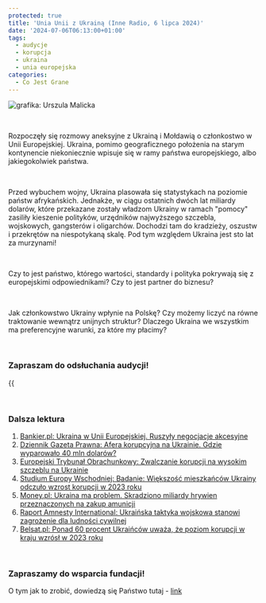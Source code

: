 ```yaml
---
protected: true
title: 'Unia Unii z Ukrainą (Inne Radio, 6 lipca 2024)'
date: '2024-07-06T06:13:00+01:00'
tags:
  - audycje
  - korupcja
  - ukraina
  - unia europejska
categories:
  - Co Jest Grane
---
```


![grafika: Urszula Malicka](/uploads/CJG_73_2024_07_06.png)

<br>

Rozpoczęły się rozmowy aneksyjne z Ukrainą i Mołdawią o członkostwo w Unii Europejskiej. Ukraina, pomimo geograficznego położenia na starym kontynencie niekoniecznie wpisuje się w ramy państwa europejskiego, albo jakiegokolwiek państwa.

<br>

Przed wybuchem wojny, Ukraina plasowała się statystykach na poziomie państw afrykańskich. Jednakże, w ciągu ostatnich dwóch lat miliardy dolarów, które przekazane zostały władzom Ukrainy w ramach "pomocy" zasiliły kieszenie polityków, urzędników najwyższego szczebla, wojskowych, gangsterów i oligarchów. Dochodzi tam do kradzieży, oszustw i przekrętów na niespotykaną skalę. Pod tym względem Ukraina jest sto lat za murzynami! 

<br>

Czy to jest państwo, którego wartości, standardy i polityka pokrywają się z europejskimi odpowiednikami? Czy to jest partner do biznesu? 

<br>

Jak członkowstwo Ukrainy wpłynie na Polskę? Czy możemy liczyć na równe traktowanie wewnątrz unijnych struktur? Dlaczego Ukraina we wszystkim ma preferencyjne warunki, za które my płacimy?

<br>

### Zapraszam do odsłuchania audycji!

{{<audio src="audio/LONG CJG_73_2024_07_06.mp3" caption="Zapis audycji CJG, publikowanej na łamach Innego Radia Głuchołazy w dniu 6 lipca 2024">}}

<br>

### Dalsza lektura

1. [Bankier.pl: Ukraina w Unii Europejskiej. Ruszyły negocjacje akcesyjne](https://www.bankier.pl/wiadomosc/Ukraina-w-Unii-Europejskiej-Ruszyly-negocjacje-akcesyjne-8771315.html)
2. [Dziennik Gazeta Prawna: Afera korupcyjna na Ukrainie. Gdzie wyparowało 40 mln dolarów?](https://www.gazetaprawna.pl/wiadomosci/swiat/artykuly/9412024,afera-korupcyjna-w-ukrainie-gdzie-wyparowalo-40-mln-dolarow.html)
3. [Europejski Trybunał Obrachunkowy: Zwalczanie korupcji na wysokim szczeblu na Ukrainie](https://op.europa.eu/webpub/eca/special-reports/ukraine-23-2021/pl/)
4. [Studium Europy Wschodniej: Badanie: Większość mieszkańców Ukrainy odczuło wzrost korupcji w 2023 roku](https://studium.uw.edu.pl/badanie-wiekszosc-mieszkancow-ukrainy-odczulo-wzrost-korupcji-w-2023-roku/)
5. [Money.pl: Ukraina ma problem. Skradziono miliardy hrywien przeznaczonych na zakup amunicji](https://www.money.pl/gospodarka/ukraina-ma-problem-skradziono-miliardy-hrywien-przeznaczonych-na-zakup-amunicji-6989615362005952a.html)
6. [Raport Amnesty International: Ukraińska taktyka wojskowa stanowi zagrożenie dla ludności cywilnej](https://www.amnesty.org.pl/ukrainska-taktyka-wojskowa-stanowi-zagrozenie-dla-ludnosci-cywilnej/)
7. [Belsat.pl: Ponad 60 procent Ukraińców uważa, że poziom korupcji w kraju wzrósł w 2023 roku](https://belsat.eu/pl/news/21-03-2024-ponad-60-procent-ukraincow-uwaza-ze-poziom-korupcji-w-kraju-wzrosl-w-2023-roku)

<br>

### Zapraszamy do wsparcia fundacji!
O tym jak to zrobić, dowiedzą się Państwo tutaj - [link](https://audycje.com.pl/posts/wsparcie/)